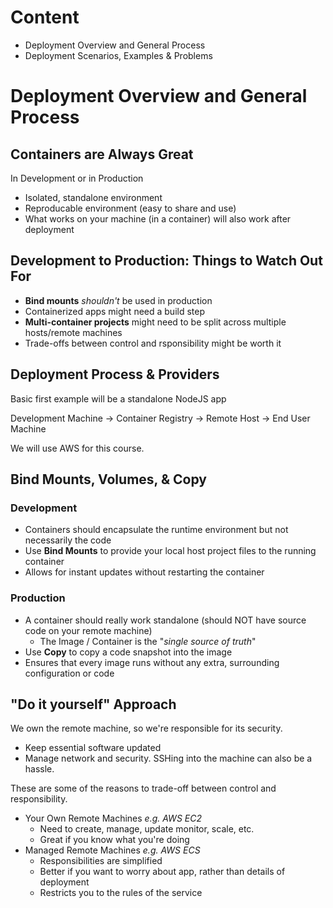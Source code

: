 # Content
- Deployment Overview and General Process
- Deployment Scenarios, Examples & Problems

# Deployment Overview and General Process
## Containers are Always Great
In Development or in Production
- Isolated, standalone environment
- Reproducable environment (easy to share and use)
- What works on your machine (in a container) will also work after deployment

## Development to Production: Things to Watch Out For
- **Bind mounts** _shouldn't_ be used in production
- Containerized apps might need a build step
- **Multi-container projects** might need to be split across multiple hosts/remote machines
- Trade-offs between control and rsponsibility might be worth it

## Deployment Process & Providers

Basic first example will be a standalone NodeJS app

Development Machine -> Container Registry -> Remote Host -> End User Machine

We will use AWS for this course.

## Bind Mounts, Volumes, & Copy

### Development
- Containers should encapsulate the runtime environment but not necessarily the code
- Use **Bind Mounts** to provide your local host project files to the running container
- Allows for instant updates without restarting the container

### Production
- A container should really work standalone (should NOT have source code on your remote machine)
  - The Image / Container is the "_single source of truth_"
- Use **Copy** to copy a code snapshot into the image
- Ensures that every image runs without any extra, surrounding configuration or code

## "Do it yourself" Approach
We own the remote machine, so we're responsible for its security.
- Keep essential software updated
- Manage network and security.
SSHing into the machine can also be a hassle.

These are some of the reasons to trade-off between control and responsibility.

- Your Own Remote Machines _e.g. AWS EC2_
  - Need to create, manage, update monitor, scale, etc.
  - Great if you know what you're doing
- Managed Remote Machines _e.g. AWS ECS_
  - Responsibilities are simplified
  - Better if you want to worry about app, rather than details of deployment
  - Restricts you to the rules of the service

